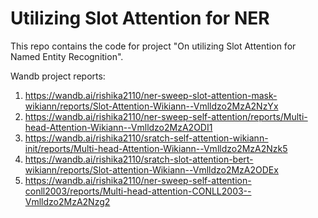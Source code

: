 # Utilizing Slot Attention for NER

This repo contains the code for project "On utilizing Slot Attention for Named Entity Recognition".

Wandb project reports:
1. https://wandb.ai/rishika2110/ner-sweep-slot-attention-mask-wikiann/reports/Slot-Attention-Wikiann--Vmlldzo2MzA2NzYx
2. https://wandb.ai/rishika2110/ner-sweep-self-attention/reports/Multi-head-Attention-Wikiann--Vmlldzo2MzA2ODI1
3. https://wandb.ai/rishika2110/sratch-self-attention-wikiann-init/reports/Multi-head-Attention-Wikiann--Vmlldzo2MzA2Nzk5
4. https://wandb.ai/rishika2110/sratch-slot-attention-bert-wikiann/reports/Slot-attention-Wikiann--Vmlldzo2MzA2ODEx
5. https://wandb.ai/rishika2110/ner-sweep-self-attention-conll2003/reports/Multi-head-attention-CONLL2003--Vmlldzo2MzA2Nzg2

